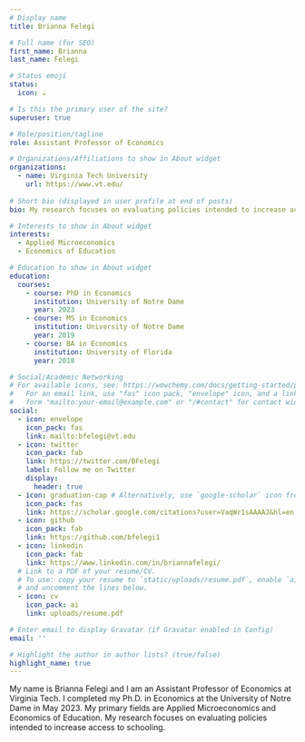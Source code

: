 ```yaml
---
# Display name
title: Brianna Felegi

# Full name (for SEO)
first_name: Brianna
last_name: Felegi

# Status emoji
status:
  icon: ☕️

# Is this the primary user of the site?
superuser: true

# Role/position/tagline
role: Assistant Professor of Economics

# Organizations/Affiliations to show in About widget
organizations:
  - name: Virginia Tech University
    url: https://www.vt.edu/
    
# Short bio (displayed in user profile at end of posts)
bio: My research focuses on evaluating policies intended to increase access to schooling.

# Interests to show in About widget
interests:
  - Applied Microeconomics
  - Economics of Education

# Education to show in About widget
education:
  courses:
    - course: PhD in Economics
      institution: University of Notre Dame
      year: 2023
    - course: MS in Economics
      institution: University of Notre Dame
      year: 2019
    - course: BA in Economics
      institution: University of Florida
      year: 2018

# Social/Academic Networking
# For available icons, see: https://wowchemy.com/docs/getting-started/page-builder/#icons
#   For an email link, use "fas" icon pack, "envelope" icon, and a link in the
#   form "mailto:your-email@example.com" or "/#contact" for contact widget.
social:
  - icon: envelope
    icon_pack: fas
    link: mailto:bfelegi@vt.edu
  - icon: twitter
    icon_pack: fab
    link: https://twitter.com/BFelegi
    label: Follow me on Twitter
    display:
      header: true
  - icon: graduation-cap # Alternatively, use `google-scholar` icon from `ai` icon pack
    icon_pack: fas
    link: https://scholar.google.com/citations?user=VaqWr1sAAAAJ&hl=en
  - icon: github
    icon_pack: fab
    link: https://github.com/bfelegi1
  - icon: linkedin
    icon_pack: fab
    link: https://www.linkedin.com/in/briannafelegi/
  # Link to a PDF of your resume/CV.
  # To use: copy your resume to `static/uploads/resume.pdf`, enable `ai` icons in `params.yaml`,
  # and uncomment the lines below.
  - icon: cv
    icon_pack: ai
    link: uploads/resume.pdf

# Enter email to display Gravatar (if Gravatar enabled in Config)
email: ''

# Highlight the author in author lists? (true/false)
highlight_name: true
---
```


My name is Brianna Felegi and I am an Assistant Professor of Economics at Virginia Tech. I completed my Ph.D. in Economics at the University of Notre Dame in May 2023. My primary fields are Applied Microeconomics and Economics of Education. My research focuses on evaluating policies intended to increase access to schooling. 
